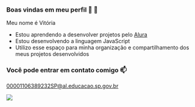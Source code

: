 ### Boas vindas em meu perfil 🦂 👋

Meu nome é Vitória
- Estou aprendendo a desenvolver projetos pelo [Alura](https://www.alura.com.br)
- Estou desenvolvendo a linguagem JavaScript
- Utilizo esse espaço para minha organização e compartilhamento dos meus projetos desenvolvidos

### Você pode entrar em contato comigo 📫

00001106389232SP@al.educacao.sp.gov.br

![](https://media.tenor.com/ngy2SiU3RyIAAAAM/i-love-my-family.gif)
